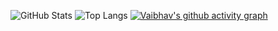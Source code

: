 ![GitHub Stats](https://github-readme-stats.vercel.app/api?username=vaibhavwagh19&show_icons=true&theme=radical)
![Top Langs](https://github-readme-stats.vercel.app/api/top-langs/?username=vaibhavwagh19&layout=compact)
[![Vaibhav's github activity graph](https://github-readme-activity-graph.vercel.app/graph?username=vaibhavwagh19&theme=dracula)](https://github.com/ashutosh00710/github-readme-activity-graph)
